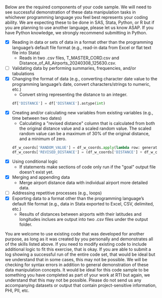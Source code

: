 Below are the required components of your code sample. We will need to see successful demonstration of these data manipulation tasks in whichever programming language you feel best represents your coding ability. We are expecting these to be done in SAS, Stata, Python, or R but if you are planning to use another language, please let us know ASAP. If you have Python knowledge, we strongly recommend submitting in Python.
 
- [x] Reading in data or sets of data in a format other than the programming language’s default file format (e.g., read-in data from Excel or flat text file into Stata)
  - Reads in two .csv files, T_MASTER_CORD.csv and Distance_of_All_Airports_20240308_125630.csv.
- [ ] Validating data by performing summaries, frequencies, and/or tabulations 
- [x] Changing the format of data (e.g., converting character date value to the programming language’s date, convert characters/strings to numeric, etc.) 
  - Convert string representing the distance to an integer.
  ```python
  df['DISTANCE'] = df['DISTANCE'].astype(int)
  ```
- [x] Creating and/or calculating new variables from existing variables (e.g., time between two dates) 
  - Calculating a "revised distance" column that is calculated from both the original distance value and a scaled random value. 
    The scaled random value can be a maximum of 30% of the original distance, and a minimum of zero.
  ```python
  df_w_coords['RANDOM_VALUE'] = df_w_coords.apply(lambda row: generate_random_based_on_value(row, 'DISTANCE', 0.3), axis=1).astype(int)
  df_w_coords['REVISED_DISTANCE'] = (df_w_coords['DISTANCE'] + df_w_coords['RANDOM_VALUE']).clip(lower=0).astype(int)
  ```
- [x] Using conditional logic 
  - If statements make sections of code only run if the "goal" output file doesn't exist yet.
- [x] Merging and appending data  
  - Merge airport distance data with individual airport more detailed data.
- [ ] Addressing repetitive processes (e.g., loops) 
- [x] Exporting data to a format other than the programming language’s default file format (e.g., data in Stata exported to Excel, CSV, delimited, etc.) 
  - Results of distances between airports with their latitudes and longitudes inclues are output into two .csv files under the output folder. 

You are welcome to use existing code that was developed for another purpose, as long as it was created by you personally and demonstrates all of the skills listed above. If you need to modify existing code to include additional logic to fit this exercise, that is okay. If you are able to submit a log showing a successful run of the entire code set, that would be ideal but we understand that in some cases, this may not be possible. We will be checking for syntax errors in addition to general demonstration of these data manipulation concepts. It would be ideal for this code sample to be something you have completed as part of your work at RTI but again, we understand that this may not be possible. Please do not send us any accompanying datasets or output that contain project-sensitive information, PHI, PII, etc.
